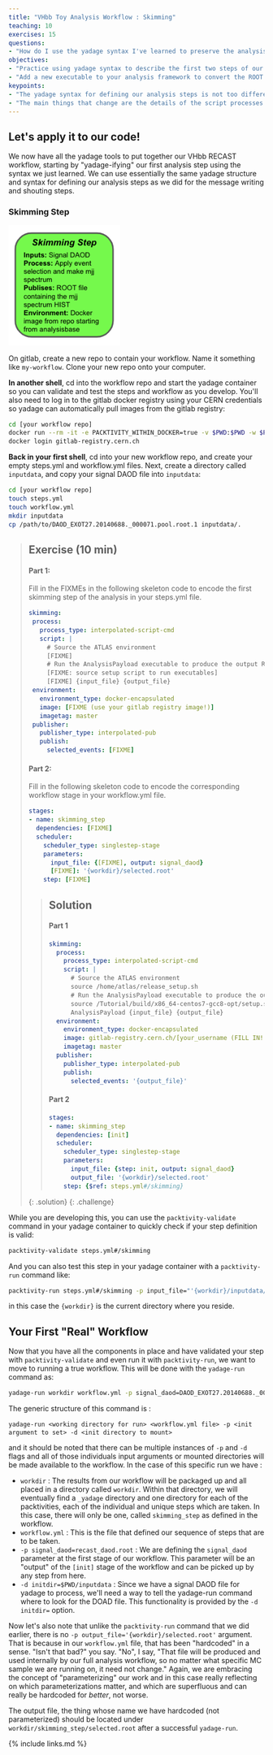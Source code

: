 ```yaml
---
title: "VHbb Toy Analysis Workflow : Skimming"
teaching: 10
exercises: 15
questions:
- "How do I use the yadage syntax I've learned to preserve the analysis steps needed to prepare my signal for interpretation?"
objectives:
- "Practice using yadage syntax to describe the first two steps of our VHbb analysis."
- "Add a new executable to your analysis framework to convert the ROOT histograms created by Analysis payload to a simple text file format."
keypoints:
- "The yadage syntax for defining our analysis steps is not too different from our helloworld example."
- "The main things that change are the details of the script processes and the docker image to run."
---
```


## Let's apply it to our code!

We now have all the yadage tools to put together our VHbb RECAST workflow, starting by "yadage-ifying" our first analysis step using the syntax we just learned. We can use essentially the same yadage structure and syntax for defining our analysis steps as we did for the message writing and shouting steps.

### Skimming Step

<img src="../fig/diagram_skimming.png" alt="Skimming" style="width:220px">

On gitlab, create a new repo to contain your workflow. Name it something like `my-workflow`. Clone your new repo onto your computer.

**In another shell**, cd into the workflow repo and start the yadage container so you can validate and test the steps and workflow as you develop. You'll also need to log in to the gitlab docker registry using your CERN credentials so yadage can automatically pull images from the gitlab registry:

~~~bash
cd [your workflow repo]
docker run --rm -it -e PACKTIVITY_WITHIN_DOCKER=true -v $PWD:$PWD -w $PWD -v /var/run/docker.sock:/var/run/docker.sock yadage/yadage sh
docker login gitlab-registry.cern.ch
~~~

**Back in your first shell**, cd into your new workflow repo, and create your empty steps.yml and workflow.yml files. Next, create a directory called `inputdata`, and copy your signal DAOD file into `inputdata`:

~~~bash
cd [your workflow repo]
touch steps.yml
touch workflow.yml
mkdir inputdata
cp /path/to/DAOD_EXOT27.20140688._000071.pool.root.1 inputdata/.
~~~

> ## Exercise (10 min)
>
> #### Part 1:
> Fill in the FIXMEs in the following skeleton code to encode the first skimming step of the analysis in your steps.yml file.
> ~~~yaml
> skimming:
>  process:
>    process_type: interpolated-script-cmd
>    script: |
>      # Source the ATLAS environment
>      [FIXME]
>      # Run the AnalysisPayload executable to produce the output ROOT file, looping over **all** events.
>      [FIXME: source setup script to run executables]
>      [FIXME] {input_file} {output_file}
>  environment:
>    environment_type: docker-encapsulated
>    image: [FIXME (use your gitlab registry image!)]
>    imagetag: master
>  publisher:
>    publisher_type: interpolated-pub
>    publish:
>      selected_events: [FIXME]
> ~~~
>
> #### Part 2:
> Fill in the following skeleton code to encode the corresponding workflow stage in your workflow.yml file.
> ~~~yaml
> stages:
> - name: skimming_step
>   dependencies: [FIXME]
>   scheduler:
>     scheduler_type: singlestep-stage
>     parameters:
>       input_file: {[FIXME], output: signal_daod}
>       [FIXME]: '{workdir}/selected.root'
>     step: [FIXME]
> ~~~
> > ## Solution
> > #### Part 1
> > ~~~yaml
> > skimming:
> >   process:
> >     process_type: interpolated-script-cmd
> >     script: |
> >       # Source the ATLAS environment
> >       source /home/atlas/release_setup.sh
> >       # Run the AnalysisPayload executable to produce the output ROOT file, looping over **all** events.
> >       source /Tutorial/build/x86_64-centos7-gcc8-opt/setup.sh
> >       AnalysisPayload {input_file} {output_file}
> >   environment:
> >     environment_type: docker-encapsulated
> >     image: gitlab-registry.cern.ch/[your_username (FILL IN!!!!)]/event-selection
> >     imagetag: master
> >   publisher:
> >     publisher_type: interpolated-pub
> >     publish:
> >       selected_events: '{output_file}'
> > ~~~
> > #### Part 2
> > ~~~yaml
> > stages:
> > - name: skimming_step
> >   dependencies: [init]
> >   scheduler:
> >     scheduler_type: singlestep-stage
> >     parameters:
> >       input_file: {step: init, output: signal_daod}
> >       output_file: '{workdir}/selected.root'
> >     step: {$ref: steps.yml#/skimming}
> > ~~~
> {: .solution}
{: .challenge}

While you are developing this, you can use the `packtivity-validate` command in your yadage container to quickly check if your step definition is valid:

~~~bash
packtivity-validate steps.yml#/skimming
~~~

And you can also test this step in your yadage container with a `packtivity-run` command like:

~~~bash
packtivity-run steps.yml#/skimming -p input_file="'{workdir}/inputdata/DAOD_EXOT27.20140688._000071.pool.root.1'" -p output_file="'{workdir}/selected.root'"
~~~

in this case the `{workdir}` is the current directory where you reside.


## Your First "Real" Workflow

Now that you have all the components in place and have validated your step with `packtivity-validate` and even run it with `packtivity-run`, we want to move to running a true workflow.  This will be done with the `yadage-run` command as:
~~~bash
yadage-run workdir workflow.yml -p signal_daod=DAOD_EXOT27.20140688._000071.pool.root.1 -d initdir=$PWD/inputdata
~~~
The generic structure of this command is :
```
yadage-run <working directory for run> <workflow.yml file> -p <init argument to set> -d <init directory to mount>
```
and it should be noted that there can be multiple instances of `-p` and `-d` flags and all of those individuals input arguments or mounted directories will be made available to the workflow.  In the case of this specific run we have :
  - `workdir` : The results from our workflow will be packaged up and all placed in a directory called `workdir`.  Within that directory, we will eventually find a `_yadage` directory and one directory for each of the packtivities, each of the individual and unique steps which are taken.  In this case, there will only be one, called `skimming_step` as defined in the workflow.
  - `workflow.yml` : This is the file that defined our sequence of steps that are to be taken.
  - `-p signal_daod=recast_daod.root` : We are defining the `signal_daod` parameter at the first stage of our workflow.  This parameter will be an "output" of the `[init]` stage of the workflow and can be picked up by any step from here.
  - `-d initdir=$PWD/inputdata` : Since we have a signal DAOD file for yadage to process, we'll need a way to tell the yadage-run command where to look for the DOAD file. This functionality is provided by the `-d initdir=` option.

Now let's also note that unlike the `packtivity-run` command that we did earlier, there is no `-p output_file='{workdir}/selected.root'` argument.  That is because in our `workflow.yml` file, that has been "hardcoded" in a sense.  "Isn't that bad?" you say. "No", I say, "That file will be produced and used internally by our full analysis workflow, so no matter what specific MC sample we are running on, it need not change."  Again, we are embracing the concept of "parameterizing" our work and in this case really reflecting on which parameterizations matter, and which are superfluous and can really be hardcoded for *better*, not worse.

The output file, the thing whose name we have hardcoded (not parameterized) should be located under `workdir/skimming_step/selected.root` after a successful `yadage-run`.

{% include links.md %}


